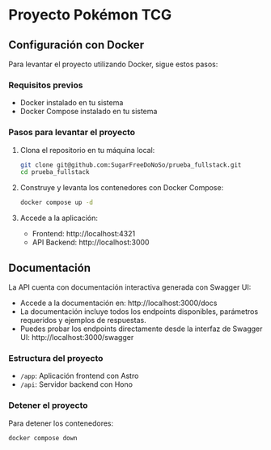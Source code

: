 
# Proyecto Pokémon TCG

## Configuración con Docker

Para levantar el proyecto utilizando Docker, sigue estos pasos:

### Requisitos previos
- Docker instalado en tu sistema
- Docker Compose instalado en tu sistema

### Pasos para levantar el proyecto

1. Clona el repositorio en tu máquina local:
   ```bash
   git clone git@github.com:SugarFreeDoNoSo/prueba_fullstack.git
   cd prueba_fullstack
   ```

2. Construye y levanta los contenedores con Docker Compose:
   ```bash
   docker compose up -d
   ```

3. Accede a la aplicación:
   - Frontend: http://localhost:4321
   - API Backend: http://localhost:3000

## Documentación

La API cuenta con documentación interactiva generada con Swagger UI:
- Accede a la documentación en: http://localhost:3000/docs
- La documentación incluye todos los endpoints disponibles, parámetros requeridos y ejemplos de respuestas.
- Puedes probar los endpoints directamente desde la interfaz de Swagger UI: http://localhost:3000/swagger

### Estructura del proyecto
- `/app`: Aplicación frontend con Astro
- `/api`: Servidor backend con Hono

### Detener el proyecto
Para detener los contenedores: 
   ```bash
   docker compose down
   ```
